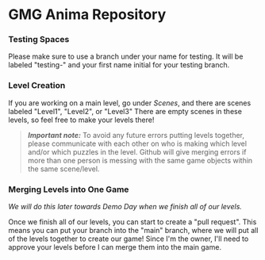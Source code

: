 # GMG Anima Repository

### Testing Spaces
Please make sure to use a branch under your name for testing.
It will be labeled "testing-" and your first name initial for your testing branch.

### Level Creation
If you are working on a main level, go under *Scenes*, and there are scenes labeled "Level1", "Level2", or "Level3"
There are empty scenes in these levels, so feel free to make your levels there!

>***Important note:*** To avoid any future errors putting levels together, please communicate with each other on who is making which level and/or which puzzles in the level. Github will give merging errors if more than one person is messing with the same game objects within the same scene/level.

### Merging Levels into One Game
*We will do this later towards Demo Day when we finish all of our levels.*

Once we finish all of our levels, you can start to create a "pull request". This means you can put your branch into the "main" branch, where we will put all of the levels together to create our game! Since I'm the owner, I'll need to approve your levels before I can merge them into the main game.
